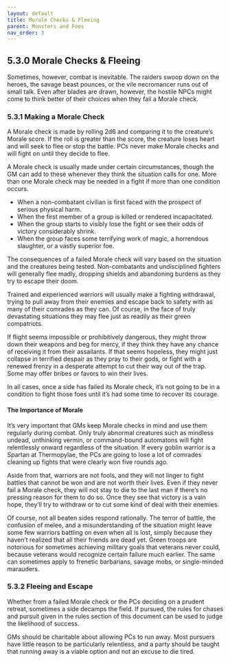 ```yaml
---
layout: default
title: Morale Checks & Fleeing
parent: Monsters and Foes
nav_order: 3
---
```


## 5.3.0 Morale Checks & Fleeing

Sometimes, however, combat is inevitable.
The raiders swoop down on the heroes, the savage beast pounces, or the vile necromancer runs out of small talk.
Even after blades are drawn, however, the hostile NPCs might come to think better of their choices when they fail a Morale check.

### 5.3.1 Making a Morale Check

A Morale check is made by rolling 2d6 and comparing it to the creature’s Morale score.
If the roll is greater than the score, the creature loses heart and will seek to flee or stop the battle.
PCs never make Morale checks and will fight on until they decide to flee.

A Morale check is usually made under certain circumstances, though the GM can add to these whenever they think the situation calls for one.
More than one Morale check may be needed in a fight if more than one condition occurs.

- When a non-combatant civilian is first faced with the prospect of serious physical harm.
- When the first member of a group is killed or rendered incapacitated.
- When the group starts to visibly lose the fight or see their odds of victory considerably shrink.
- When the group faces some terrifying work of magic, a horrendous slaughter, or a vastly superior foe.

The consequences of a failed Morale check will vary based on the situation and the creatures being tested.
Non-combatants and undisciplined fighters will generally flee madly, dropping shields and abandoning burdens as they try to escape their doom.

Trained and experienced warriors will usually make a fighting withdrawal, trying to pull away from their enemies and escape back to safety with as many of their comrades as they can.
Of course, in the face of truly devastating situations they may flee just as readily as their green compatriots.

If flight seems impossible or prohibitively dangerous, they might throw down their weapons and beg for mercy, if they think they have any chance of receiving it from their assailants.
If that seems hopeless, they might just collapse in terrified despair as they pray to their gods, or fight with a renewed frenzy in a desperate attempt to cut their way out of the trap.
Some may offer bribes or favors to win their lives.

In all cases, once a side has failed its Morale check, it’s not going to be in a condition to fight those foes until it’s had some time to recover its courage.

#### The Importance of Morale

It’s very important that GMs keep Morale checks in mind and use them regularly during combat.
Only truly abnormal creatures such as mindless undead, unthinking vermin, or command-bound automatons will fight relentlessly onward regardless of the situation.
If every goblin warrior is a Spartan at Thermopylae, the PCs are going to lose a lot of comrades cleaning up fights that were clearly won five rounds ago.

Aside from that, warriors are not fools, and they will not linger to fight battles that cannot be won and are not worth their lives.
Even if they never fail a Morale check, they will not stay to die to the last man if there’s no pressing reason for them to do so.
Once they see that victory is a vain hope, they’ll try to withdraw or to cut some kind of deal with their enemies.

Of course, not all beaten sides respond rationally.
The terror of battle, the confusion of melee, and a misunderstanding of the situation might leave some few warriors battling on even when all is lost, simply because they haven’t realized that all their friends are dead yet.
Green troops are notorious for sometimes achieving military goals that veterans never could, because veterans would recognize certain failure much earlier.
The same can sometimes apply to frenetic barbarians, savage mobs, or single-minded marauders.

### 5.3.2 Fleeing and Escape

Whether from a failed Morale check or the PCs deciding on a prudent retreat, sometimes a side decamps the field.
If pursued, the rules for chases and pursuit given in the rules section of this document can be used to judge the likelihood of success.

GMs should be charitable about allowing PCs to run away.
Most pursuers have little reason to be particularly relentless, and a party should be taught that running away is a viable option and not an excuse to die tired.
